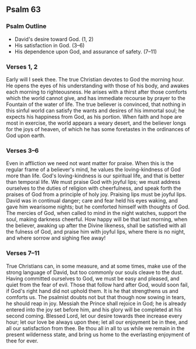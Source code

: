 ## Psalm 63

### Psalm Outline

- David's desire toward God. (1, 2)
- His satisfaction in God. (3–6)
- His dependence upon God, and assurance of safety. (7–11)

### Verses 1, 2

Early will I seek thee. The true Christian devotes to God the morning hour. He opens the eyes of his understanding with those of his body, and awakes each morning to righteousness. He arises with a thirst after those comforts which the world cannot give, and has immediate recourse by prayer to the Fountain of the water of life. The true believer is convinced, that nothing in this sinful world can satisfy the wants and desires of his immortal soul; he expects his happiness from God, as his portion. When faith and hope are most in exercise, the world appears a weary desert, and the believer longs for the joys of heaven, of which he has some foretastes in the ordinances of God upon earth.

### Verses 3–6

Even in affliction we need not want matter for praise. When this is the regular frame of a believer's mind, he values the loving-kindness of God more than life. God's loving-kindness is our spiritual life, and that is better than temporal life. We must praise God with joyful lips; we must address ourselves to the duties of religion with cheerfulness, and speak forth the praises of God from a principle of holy joy. Praising lips must be joyful lips. David was in continual danger; care and fear held his eyes waking, and gave him wearisome nights; but he comforted himself with thoughts of God. The mercies of God, when called to mind in the night watches, support the soul, making darkness cheerful. How happy will be that last morning, when the believer, awaking up after the Divine likeness, shall be satisfied with all the fulness of God, and praise him with joyful lips, where there is no night, and where sorrow and sighing flee away!

### Verses 7–11

True Christians can, in some measure, and at some times, make use of the strong language of David, but too commonly our souls cleave to the dust. Having committed ourselves to God, we must be easy and pleased, and quiet from the fear of evil. Those that follow hard after God, would soon fail, if God's right hand did not uphold them. It is he that strengthens us and comforts us. The psalmist doubts not but that though now sowing in tears, he should reap in joy. Messiah the Prince shall rejoice in God; he is already entered into the joy set before him, and his glory will be completed at his second coming. Blessed Lord, let our desire towards thee increase every hour; let our love be always upon thee; let all our enjoyment be in thee, and all our satisfaction from thee. Be thou all in all to us while we remain in the present wilderness state, and bring us home to the everlasting enjoyment of thee for ever.

